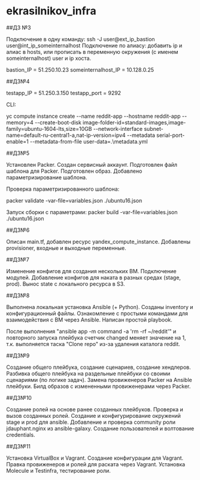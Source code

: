 # ekrasilnikov_infra

##ДЗ №3

Подключение в одну команду: ssh -J user@ext_ip_bastion user@int_ip_someinternalhost
Подключение по алиасу: добавить ip и алиас в hosts, или прописать в переменную окружения (с именем someinternalhost) user и ip хоста.

bastion_IP = 51.250.10.23
someinternalhost_IP = 10.128.0.25

##ДЗ№4

testapp_IP = 51.250.3.150
testapp_port = 9292

CLI:

yc compute instance create --name reddit-app --hostname reddit-app --memory=4 --create-boot-disk image-folder-id=standard-images,image-family=ubuntu-1604-lts,size=10GB --network-interface subnet-name=default-ru-central1-a,nat-ip-version=ipv4 --metadata serial-port-enable=1 --metadata-from-file user-data=.\metadata.yml

##ДЗ№5

Установлен Packer. Создан сервисный аккаунт. Подготовлен файл шаблона для Packer. Подготовлен образ. Добавлено параметризирование шаблона.

Проверка параметризированного шаблона:

packer validate -var-file=variables.json ./ubuntu16.json

Запуск сборки с параметрами:
packer build -var-file=variables.json ./ubuntu16.json

##ДЗ№6

Описан main.tf, добавлен ресурс yandex_compute_instance. Добавлены provisioner, входные и выходные переменные.

##ДЗ№7

Изменение конфигов для создания нескольких ВМ. Подключение модулей. Добавление конфигов для наката в разных средах (stage, prod). Вынос state с локального ресурса в S3.

##ДЗ№8

Выполнена локальная установка Ansible (+ Python). Созданы inventory и конфигурационный файлы. Ознакомление с простыми командами для взаимодействия с ВМ через Ansible. Написан простой playbook.

После выполнения "ansible app -m command -a 'rm -rf ~/reddit'" и повторного запуска плейбука счетчик changed меняет значение на 1, т.к. выполняется таска "Clone repo" из-за удаления каталога reddit.

##ДЗ№9

Создание общего плейбука, создание сценариев, создание хендлеров. Разбивка общего плейбука на раздельные плейбуки со своими сценариями (по логике задач). Замена провиженеров Packer на Ansible плейбуки. Билд образов с измененными провиженерами через Packer.

##ДЗ№10

Создание ролей на основе ранее созданных плейбуков. Проверка и вызов созданных ролей. Создание и конфигурирование окружений stage и prod для ansible. Добавление и проверка community роли jdauphant.nginx из ansible-galaxy. Создание пользователей и волтование credentials.

##ДЗ№11

Установка VirtualBox и Vagrant. Создание конфигурации для Vagrant. Правка провиженеров и ролей для раската через Vagrant. Установка Molecule и Testinfra, тестирование роли.
